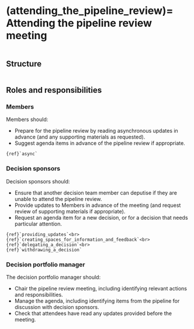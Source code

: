 (attending_the_pipeline_review)=
Attending the pipeline review meeting
=====================================

```{include} ../snippets/pipeline-review-description.md
```

## Structure

```{include} ../snippets/pipeline-review-structure.md
```

## Roles and responsibilities

### Members

Members should:

- Prepare for the pipeline review by reading asynchronous updates in advance (and any supporting materials as requested).
- Suggest agenda items in advance of the pipeline review if appropriate.

```{seealso}
{ref}`async`
```

### Decision sponsors

Decision sponsors should:

- Ensure that another decision team member can deputise if they are unable to attend the pipeline review.
- Provide updates to Members in advance of the meeting (and request review of supporting materials if appropriate).
- Request an agenda item for a new decision, or for a decision that needs particular attention.

```{seealso}
{ref}`providing_updates`<br>
{ref}`creating_spaces_for_information_and_feedback`<br>
{ref}`delegating_a_decision`<br>
{ref}`withdrawing_a_decision`

```

### Decision portfolio manager

The decision portfolio manager should:

- Chair the pipeline review meeting, including identifying relevant actions and responsibilities.
- Manage the agenda, including identifying items from the pipeline for discussion with decision sponsors.
- Check that attendees have read any updates provided before the meeting.  